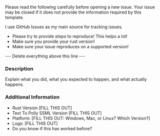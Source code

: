 Please read the following carefully before opening a new issue.
Your issue may be closed if it does not provide the information required by this template.

I use GitHub Issues as my main source for tracking issues.

- Please try to provide steps to reproduce! This helps a lot!
- Make sure you provide your rust version!
- Make sure your issue reproduces on a supported version!

--- Delete everything above this line ---

### Description ###

Explain what you did, what you expected to happen, and what actually happens.

### Additional Information ###

* Rust Version [FILL THIS OUT]
* Text To Polly SSML Version [FILL THIS OUT]
* Platform: [FILL THIS OUT: Windows, Mac, or Linux? Which Version?]
* Logs: [FILL THIS OUT]
* Do you know if this has worked before?